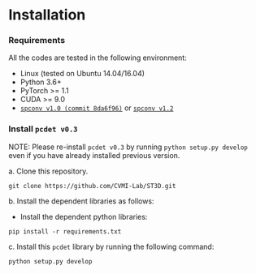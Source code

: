 # Installation

### Requirements
All the codes are tested in the following environment:
* Linux (tested on Ubuntu 14.04/16.04)
* Python 3.6+
* PyTorch >= 1.1
* CUDA >= 9.0
* [`spconv v1.0 (commit 8da6f96)`](https://github.com/traveller59/spconv/tree/8da6f967fb9a054d8870c3515b1b44eca2103634) or [`spconv v1.2`](https://github.com/traveller59/spconv)


### Install `pcdet v0.3`
NOTE: Please re-install `pcdet v0.3` by running `python setup.py develop` even if you have already installed previous version.

a. Clone this repository.
```shell
git clone https://github.com/CVMI-Lab/ST3D.git
```

b. Install the dependent libraries as follows:

* Install the dependent python libraries: 
```
pip install -r requirements.txt 
```

c. Install this `pcdet` library by running the following command:
```shell
python setup.py develop
```
